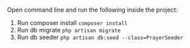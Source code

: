 Open command line and run the following inside the project:

1. Run composer install
        `composer install`
2. Run db migrate
        `php artisan migrate`
3. Run db seeder
        `php artisan db:seed --class=PrayerSeeder`
